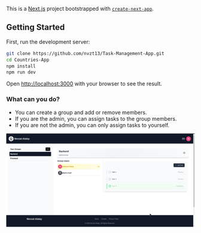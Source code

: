 This is a [Next.js](https://nextjs.org) project bootstrapped with [`create-next-app`](https://nextjs.org/docs/app/api-reference/cli/create-next-app).

## Getting Started

First, run the development server:

```bash
git clone https://github.com/nvzt13/Task-Management-App.git
cd Countries-App
npm install
npm run dev
```

Open [http://localhost:3000](http://localhost:3000) with your browser to see the result.

### What can you do?
- You can create a group and add or remove members.
- If you are the admin, you can assign tasks to the group members.
- If you are not the admin, you can only assign tasks to yourself.
  

<img src="/public/task.png" />

